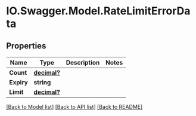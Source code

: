# IO.Swagger.Model.RateLimitErrorData
## Properties

Name | Type | Description | Notes
------------ | ------------- | ------------- | -------------
**Count** | [**decimal?**](BigDecimal.md) |  | 
**Expiry** | **string** |  | 
**Limit** | [**decimal?**](BigDecimal.md) |  | 

[[Back to Model list]](../README.md#documentation-for-models) [[Back to API list]](../README.md#documentation-for-api-endpoints) [[Back to README]](../README.md)

